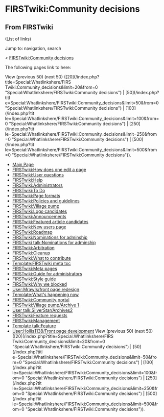 # FIRSTwiki:Community decisions

## From FIRSTwiki

(List of links)

Jump to: navigation, search

< [FIRSTwiki:Community decisions](/index.php?title=FIRSTwiki:Community_decisions&redirect=no "FIRSTwiki:Community decisions")

The following pages link to here:

View (previous 50) (next 50) ([20](/index.php?title=Special:Whatlinkshere/FIRS
Twiki:Community_decisions&limit=20&from=0 "Special:Whatlinkshere/FIRSTwiki:Community decisions") | [50](/index.php?titl
e=Special:Whatlinkshere/FIRSTwiki:Community_decisions&limit=50&from=0 "Special:Whatlinkshere/FIRSTwiki:Community decisions") | [100](/index.php?tit
le=Special:Whatlinkshere/FIRSTwiki:Community_decisions&limit=100&from=0 "Special:Whatlinkshere/FIRSTwiki:Community decisions") | [250](/index.php?tit
le=Special:Whatlinkshere/FIRSTwiki:Community_decisions&limit=250&from=0 "Special:Whatlinkshere/FIRSTwiki:Community decisions") | [500](/index.php?tit
le=Special:Whatlinkshere/FIRSTwiki:Community_decisions&limit=500&from=0 "Special:Whatlinkshere/FIRSTwiki:Community decisions")).

- [Main Page](Main_Page "Main Page")
- [FIRSTwiki:How does one edit a page](FIRSTwiki:How_does_one_edit_a_page "FIRSTwiki:How does one edit a page")
- [FIRSTwiki:User questions](FIRSTwiki:User_questions "FIRSTwiki:User questions")
- [FIRSTwiki:Help](FIRSTwiki:Help "FIRSTwiki:Help")
- [FIRSTwiki:Administrators](FIRSTwiki:Administrators "FIRSTwiki:Administrators")
- [FIRSTwiki:To Do](FIRSTwiki:To_Do "FIRSTwiki:To Do")
- [FIRSTwiki:Page formats](FIRSTwiki:Page_formats "FIRSTwiki:Page formats")
- [FIRSTwiki:Policies and guidelines](FIRSTwiki:Policies_and_guidelines "FIRSTwiki:Policies and guidelines")
- [FIRSTwiki:Village pump](FIRSTwiki:Village_pump "FIRSTwiki:Village pump")
- [FIRSTwiki:Logo candidates](FIRSTwiki:Logo_candidates "FIRSTwiki:Logo candidates")
- [FIRSTwiki:Announcements](FIRSTwiki:Announcements "FIRSTwiki:Announcements")
- [FIRSTwiki:Featured article candidates](FIRSTwiki:Featured_article_candidates "FIRSTwiki:Featured article candidates")
- [FIRSTwiki:New users page](FIRSTwiki:New_users_page "FIRSTwiki:New users page")
- [FIRSTwiki:Roadmap](FIRSTwiki:Roadmap "FIRSTwiki:Roadmap")
- [FIRSTwiki:Nominations for adminship](FIRSTwiki:Nominations_for_adminship "FIRSTwiki:Nominations for adminship")
- [FIRSTwiki talk:Nominations for adminship](FIRSTwiki_talk:Nominations_for_adminship "FIRSTwiki talk:Nominations for adminship")
- [FIRSTwiki:Arbitration](FIRSTwiki:Arbitration "FIRSTwiki:Arbitration")
- [FIRSTwiki:Cleanup](FIRSTwiki:Cleanup "FIRSTwiki:Cleanup")
- [FIRSTwiki:What to contribute](FIRSTwiki:What_to_contribute "FIRSTwiki:What to contribute")
- [Template:FIRSTwiki meta toc](Template:FIRSTwiki_meta_toc "Template:FIRSTwiki meta toc")
- [FIRSTwiki:Meta pages](FIRSTwiki:Meta_pages "FIRSTwiki:Meta pages")
- [FIRSTwiki:Guide for administrators](FIRSTwiki:Guide_for_administrators "FIRSTwiki:Guide for administrators")
- [FIRSTwiki:Style guide](FIRSTwiki:Style_guide "FIRSTwiki:Style guide")
- [FIRSTwiki:Why we blocked](FIRSTwiki:Why_we_blocked "FIRSTwiki:Why we blocked")
- [User:Mrawls/front page redesign](User:Mrawls/front_page_redesign "User:Mrawls/front page redesign")
- [Template:What's happening now](Template:What%27s_happening_now "Template:What's happening now")
- [FIRSTwiki:Community portal](FIRSTwiki:Community_portal "FIRSTwiki:Community portal")
- [FIRSTwiki:Village pump/Archive 1](FIRSTwiki:Village_pump/Archive_1 "FIRSTwiki:Village pump/Archive 1")
- [User talk:SilverStar/Archives2](User_talk:SilverStar/Archives2 "User talk:SilverStar/Archives2")
- [FIRSTwiki:Feature requests](FIRSTwiki:Feature_requests "FIRSTwiki:Feature requests")
- [FIRSTwiki:Management](FIRSTwiki:Management "FIRSTwiki:Management")
- [Template talk:Feature](Template_talk:Feature "Template talk:Feature")
- [User:Hollis1138/Front page development](User:Hollis1138/Front_page_development "User:Hollis1138/Front page development") View (previous 50) (next 50) ([20](/index.php?title=Special:Whatlinkshere/FIRS
  Twiki:Community_decisions&limit=20&from=0 "Special:Whatlinkshere/FIRSTwiki:Community decisions") | [50](/index.php?titl
  e=Special:Whatlinkshere/FIRSTwiki:Community_decisions&limit=50&from=0 "Special:Whatlinkshere/FIRSTwiki:Community decisions") | [100](/index.php?tit
  le=Special:Whatlinkshere/FIRSTwiki:Community_decisions&limit=100&from=0 "Special:Whatlinkshere/FIRSTwiki:Community decisions") | [250](/index.php?tit
  le=Special:Whatlinkshere/FIRSTwiki:Community_decisions&limit=250&from=0 "Special:Whatlinkshere/FIRSTwiki:Community decisions") | [500](/index.php?tit
  le=Special:Whatlinkshere/FIRSTwiki:Community_decisions&limit=500&from=0 "Special:Whatlinkshere/FIRSTwiki:Community decisions")).
